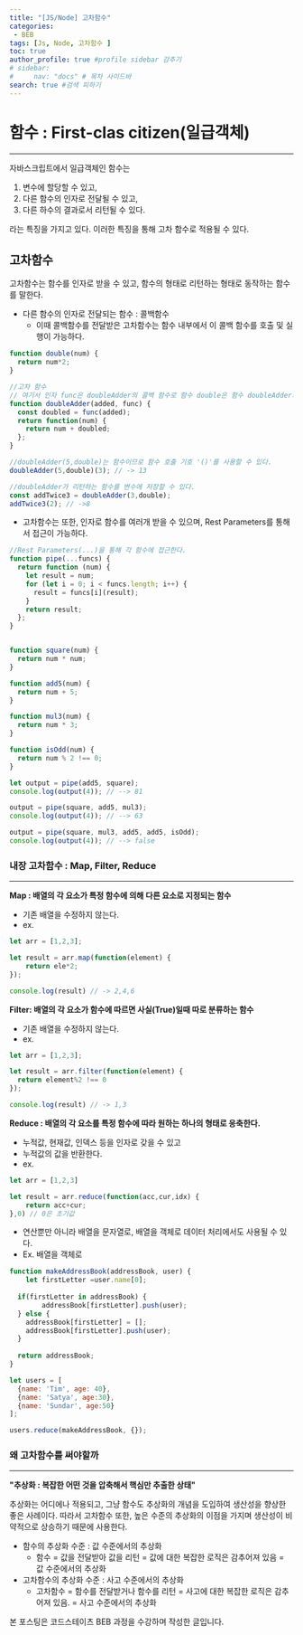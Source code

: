 ```yaml
---
title: "[JS/Node] 고차함수"
categories:
 - BEB
tags: [Js, Node, 고차함수 ] 
toc: true
author_profile: true #profile sidebar 감추기
# sidebar:
#     nav: "docs" # 목차 사이드바
search: true #검색 피하기
---
```


# 함수 : First-clas citizen(일급객체)

---------------------------

자바스크립트에서 일급객체인 함수는

1. 변수에 할당할 수 있고,
2. 다른 함수의 인자로 전달될 수 있고,
3. 다른 하수의 결과로서 리턴될 수 있다.

라는 특징을 가지고 있다. 이러한 특징을 통해 고차 함수로 적용될 수 있다.



## 고차함수

고차함수는 함수를 인자로 받을 수 있고, 함수의 형태로 리턴하는 형태로 동작하는 함수를 말한다.

- 다른 함수의 인자로 전달되는 함수 : 콜백함수
  - 이때 콜백함수를 전달받은 고차함수는 함수 내부에서 이 콜백 함수를 호출 및 실행이 가능하다.

```js
function double(num) {
  return num*2;
}

//고차 함수
// 여기서 인자 func은 doubleAdder의 콜백 함수로 함수 double은 함수 doubleAdder의 콜백으로 전달된다.
function doubleAdder(added, func) {
  const doubled = func(added);
  return function(num) {
    return num + doubled;
  };
}

//doubleAdder(5,double)는 함수이므로 함수 호출 기호 '()'를 사용할 수 있다.
doubleAdder(5,double)(3); // -> 13

//doubleAdder가 리턴하는 함수를 변수에 저장할 수 있다.
const addTwice3 = doubleAdder(3,double);
addTwice3(2); // ->8
```

- 고차함수는 또한, 인자로 함수를 여러개 받을 수 있으며, Rest Parameters를 통해서 접근이 가능하다.

```js
//Rest Parameters(...)을 통해 각 함수에 접근한다.
function pipe(...funcs) {
  return function (num) {
    let result = num;
    for (let i = 0; i < funcs.length; i++) {
      result = funcs[i](result);
    }
    return result;
  };
}


function square(num) {
  return num * num;
}

function add5(num) {
  return num + 5;
}

function mul3(num) {
  return num * 3;
}

function isOdd(num) {
  return num % 2 !== 0;
}

let output = pipe(add5, square);
console.log(output(4)); // --> 81

output = pipe(square, add5, mul3);
console.log(output(4)); // --> 63

output = pipe(square, mul3, add5, add5, isOdd);
console.log(output(4)); // --> false
```



### 내장 고차함수 : Map, Filter, Reduce

----------------------------

**Map : 배열의 각 요소가 특정 함수에 의해 다른 요소로 지정되는 함수**

- 기존 배열을 수정하지 않는다.
- ex.

```js
let arr = [1,2,3];

let result = arr.map(function(element) {
	return ele*2;
});

console.log(result) // -> 2,4,6
```



**Filter: 배열의 각 요소가 함수에 따르면 사실(True)일때 따로 분류하는 함수**

- 기존 배열을 수정하지 않는다.
- ex.

```js
let arr = [1,2,3];

let result = arr.filter(function(element) {
  return element%2 !== 0
});

console.log(result) // -> 1,3
```



**Reduce : 배열의 각 요소를 특정 함수에 따라 원하는 하나의 형태로 응축한다.**

- 누적값, 현재값, 인덱스 등을 인자로 갖을 수 있고
- 누적값의 값을 반환한다.
- ex.

```js
let arr = [1,2,3]

let result = arr.reduce(function(acc,cur,idx) {
	return acc+cur;
},0) // 0은 초기값
```

- 연산뿐만 아니라 배열을 문자열로, 배열을 객체로 데이터 처리에서도 사용될 수 있다.
- Ex. 배열을 객체로

```js
function makeAddressBook(addressBook, user) {
	let firstLetter =user.name[0];
  
  if(firstLetter in addressBook) {
		addressBook[firstLetter].push(user);
  } else {
    addressBook[firstLetter] = [];
    addressBook[firstLetter].push(user);
  }
  
  return addressBook;
}

let users = [
  {name: 'Tim', age: 40},
  {name: 'Satya', age:30},
  {name: 'Sundar', age:50}
];

users.reduce(makeAddressBook, {});
```



### 왜 고차함수를 써야할까

----------------------------

**"추상화 : 복잡한 어떤 것을 압축해서 핵심만 추출한 상태"**

추상화는 어디에나 적용되고, 그냥 함수도 추상화의 개념을 도입하여 생산성을 향상한 좋은 사례이다. 따라서 고차함수 또한, 높은 수준의 추상화의 이점을 가지며 생산성이 비약적으로 상승하기 때문에 사용한다.

- 함수의 추상화 수준 : 값 수준에서의 추상화
  - 함수 = 값을 전달받아 값을 리턴 = 값에 대한 복잡한 로직은 감추어져 있음 = 값 수준에서의 추상화
- 고차함수의 추상화 수준 : 사고 수준에서의 추상화
  - 고차함수 = 함수를 전달받거나 함수를 리턴 = 사고에 대한 복잡한 로직은 감추어져 있음. = 사고 수준에서의 추상화


<div class="notice">
  <p>본 포스팅은 코드스테이츠 BEB 과정을 수강하며 작성한 글입니다.</p>
</div>
